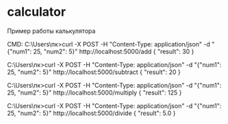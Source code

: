 # calculator

Пример работы калькулятора

CMD:
C:\Users\пк>curl -X POST -H "Content-Type: application/json" -d "{\"num1\": 25, \"num2\": 5}" http://localhost:5000/add
{
  "result": 30
}

C:\Users\пк>curl -X POST -H "Content-Type: application/json" -d "{\"num1\": 25, \"num2\": 5}" http://localhost:5000/subtract
{
  "result": 20
}

C:\Users\пк>curl -X POST -H "Content-Type: application/json" -d "{\"num1\": 25, \"num2\": 5}" http://localhost:5000/multiply
{
  "result": 125
}

C:\Users\пк>curl -X POST -H "Content-Type: application/json" -d "{\"num1\": 25, \"num2\": 5}" http://localhost:5000/divide
{
  "result": 5.0
}

